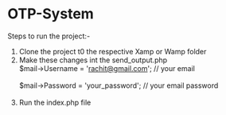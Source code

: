 # OTP-System

Steps to run the project:-<br />
1. Clone the project t0 the respective Xamp or Wamp folder<br/>
2. Make these changes int the send_output.php <br />
  $mail->Username = 'rachit@gmail.com'; // your email<br />                 
	$mail->Password = 'your_password'; // your email password<br /><br />
3. Run the index.php file<br />

